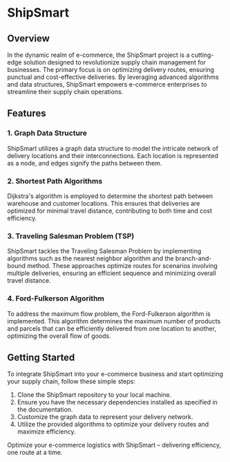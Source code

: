 # ShipSmart 

## Overview

In the dynamic realm of e-commerce, the ShipSmart project is a cutting-edge solution designed to revolutionize supply chain management for businesses. The primary focus is on optimizing delivery routes, ensuring punctual and cost-effective deliveries. By leveraging advanced algorithms and data structures, ShipSmart empowers e-commerce enterprises to streamline their supply chain operations.

## Features

### 1. Graph Data Structure

ShipSmart utilizes a graph data structure to model the intricate network of delivery locations and their interconnections. Each location is represented as a node, and edges signify the paths between them.

### 2. Shortest Path Algorithms

Dijkstra's algorithm is employed to determine the shortest path between warehouse and customer locations. This ensures that deliveries are optimized for minimal travel distance, contributing to both time and cost efficiency.

### 3. Traveling Salesman Problem (TSP)

ShipSmart tackles the Traveling Salesman Problem by implementing algorithms such as the nearest neighbor algorithm and the branch-and-bound method. These approaches optimize routes for scenarios involving multiple deliveries, ensuring an efficient sequence and minimizing overall travel distance.

### 4. Ford-Fulkerson Algorithm

To address the maximum flow problem, the Ford-Fulkerson algorithm is implemented. This algorithm determines the maximum number of products and parcels that can be efficiently delivered from one location to another, optimizing the overall flow of goods.

## Getting Started

To integrate ShipSmart into your e-commerce business and start optimizing your supply chain, follow these simple steps:

1. Clone the ShipSmart repository to your local machine.
2. Ensure you have the necessary dependencies installed as specified in the documentation.
3. Customize the graph data to represent your delivery network.
4. Utilize the provided algorithms to optimize your delivery routes and maximize efficiency.


Optimize your e-commerce logistics with ShipSmart – delivering efficiency, one route at a time.
